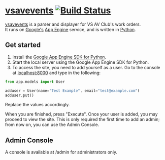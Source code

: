 # [vsavevents](https://vsavevents.appspot.com) [![Build Status](https://travis-ci.org/d10/vsavevents.svg?branch=master)](https://travis-ci.org/d10/vsavevents)

[vsavevents](https://vsavevents.appspot.com) is a parser and displayer for VS AV Club's work orders. <br>
It runs on [Google's](https://www.google.com) [App Engine](https://developers.google.com/appengine/) service, and is written in [Python](http://www.python.org/).

## Get started

1. Install the [Google App Engine SDK for Python](https://developers.google.com/appengine/downloads#Google_App_Engine_SDK_for_Python).
2. Start the local server using the Google App Engine SDK for Python.
3. To access the site, you need to add yourself as a user. Go to the console at [localhost:8000](localhost:8000/console) and type in the following:

```python
from app.models import User

adduser = User(name="Test Example", email="test@example.com")
adduser.put()
```

Replace the values accordingly.

When you are finished, press "Execute". Once your user is added, you may proceed to view the site. This is only required the first time to add an admin; from now on, you can use the Admin Console.

## Admin Console

A console is available at /admin for administrators only.
